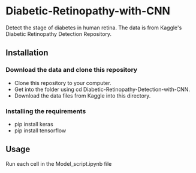 # Diabetic-Retinopathy-with-CNN
Detect the stage of diabetes in human retina. The data is from Kaggle's Diabetic Retinopathy Detection Repository.
## Installation
### Download the data and clone this repository
* Clone this repository to your computer.
* Get into the folder using cd Diabetic-Retinopathy-Detection-with-CNN.
* Download the data files from Kaggle into this directory.
### Installing the requirements
* pip install keras
* pip install tensorflow
## Usage
Run each cell in the Model_script.ipynb file
